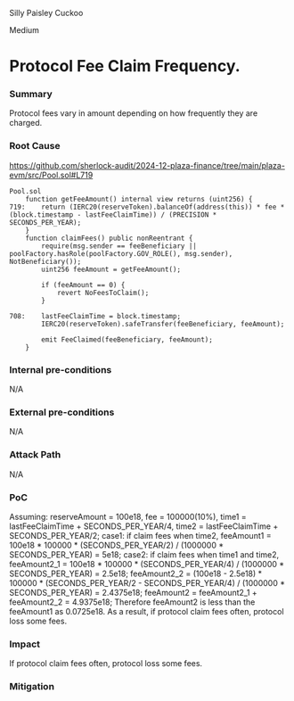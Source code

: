 Silly Paisley Cuckoo

Medium

# Protocol Fee Claim Frequency.


### Summary
Protocol fees vary in amount depending on how frequently they are charged.

### Root Cause
https://github.com/sherlock-audit/2024-12-plaza-finance/tree/main/plaza-evm/src/Pool.sol#L719
```solidity
Pool.sol
    function getFeeAmount() internal view returns (uint256) {
719:    return (IERC20(reserveToken).balanceOf(address(this)) * fee * (block.timestamp - lastFeeClaimTime)) / (PRECISION * SECONDS_PER_YEAR);
    }
    function claimFees() public nonReentrant {
        require(msg.sender == feeBeneficiary || poolFactory.hasRole(poolFactory.GOV_ROLE(), msg.sender), NotBeneficiary());
        uint256 feeAmount = getFeeAmount();
        
        if (feeAmount == 0) {
            revert NoFeesToClaim();
        }
        
708:    lastFeeClaimTime = block.timestamp;
        IERC20(reserveToken).safeTransfer(feeBeneficiary, feeAmount);
        
        emit FeeClaimed(feeBeneficiary, feeAmount);
    }
```  

### Internal pre-conditions
N/A

### External pre-conditions
N/A

### Attack Path
N/A

### PoC
Assuming: reserveAmount = 100e18, fee = 100000(10%), time1 = lastFeeClaimTime + SECONDS_PER_YEAR/4, time2 = lastFeeClaimTime + SECONDS_PER_YEAR/2;
case1: if claim fees when time2,
    feeAmount1 = 100e18 * 100000 * (SECONDS_PER_YEAR/2) / (1000000 * SECONDS_PER_YEAR) = 5e18;
case2: if claim fees when time1 and time2, 
    feeAmount2_1 = 100e18 * 100000 * (SECONDS_PER_YEAR/4) / (1000000 * SECONDS_PER_YEAR) = 2.5e18;
    feeAmount2_2 = (100e18 - 2.5e18) * 100000 * (SECONDS_PER_YEAR/2 - SECONDS_PER_YEAR/4) / (1000000 * SECONDS_PER_YEAR) = 2.4375e18;
    feeAmount2 = feeAmount2_1 + feeAmount2_2 = 4.9375e18; 
Therefore feeAmount2 is less than the feeAmount1 as 0.0725e18.
As a result, if protocol claim fees often, protocol loss some fees.

### Impact
If protocol claim fees often, protocol loss some fees.

### Mitigation
